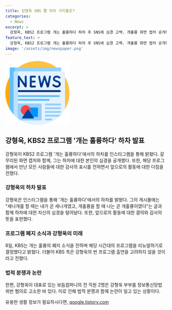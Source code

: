 ```yaml
---
title: 강형욱 SNS 짤 의미 거지들은?
categories:
  - News
excerpt: >
  강형욱, KBS2 프로그램 개는 훌륭하다 하차 후 SNS에 심경 고백. 개훌륭 화면 캡처 공개하며 나는 곧 개훌륭이었다 전하고, 앞으로의 활동에 최선 다하겠다고 다짐. KBS는 프로그램 폐지 및 리뉴얼 예정 및 강형욱 출연 미고려 발표. 또한, 강형욱 부부를 정보통신망법 위반 혐의로 고발한 보듬컴퍼니 전 직원 2명 소식도 전해졌다.
feature_text: >
  강형욱, KBS2 프로그램 개는 훌륭하다 하차 후 SNS에 심경 고백. 개훌륭 화면 캡처 공개하며 나는 곧 개훌륭이었다 전하고, 앞으로의 활동에 최선 다하겠다고 다짐. KBS는 프로그램 폐지 및 리뉴얼 예정 및 강형욱 출연 미고려 발표. 또한, 강형욱 부부를 정보통신망법 위반 혐의로 고발한 보듬컴퍼니 전 직원 2명 소식도 전해졌다.
image: '/assets/img/newspaper.png'
---
```


<p><img src="/assets/img/newspaper.png" alt="kimp 속보" /></p>

<h2 data-ke-size="size26">강형욱, KBS2 프로그램 '개는 훌륭하다' 하차 발표</h2>

<p data-ke-size="size16">강형욱이 KBS2 프로그램 '개는 훌륭하다'에서의 하차를 인스타그램을 통해 밝혔다. 갈무리된 화면 캡처와 함께, 그는 하차에 대한 본인의 심경을 공개했다. 또한, 해당 프로그램에서 만난 모든 사람들에 대한 감사의 표시를 전하면서 앞으로의 활동에 대한 다짐을 전했다.</p>

<h3>강형욱의 하차 발표</h3>

<p data-ke-size="size16">강형욱은 인스타그램을 통해 '개는 훌륭하다'에서의 하차를 밝혔다. 그의 게시물에는 "세나개를 할 때는 내가 곧 세나개였고, 개훌륭을 할 때 나는 곧 개훌륭이였다"는 글과 함께 하차에 대한 자신의 심경을 털어놨다. 또한, 앞으로의 활동에 대한 결의와 감사의 뜻을 표현했다.</p>

<h3>프로그램 폐지 소식과 강형욱의 미래</h3>

<p data-ke-size="size16">8일, KBS는 개는 훌륭의 폐지 소식을 전하며 해당 시간대의 프로그램을 리뉴얼하기로 결정했다고 밝혔다. 더불어 KBS 측은 강형욱의 번 프로그램 출연을 고려하지 않을 것이라고 전했다.</p>

<h3>법적 분쟁과 논란</h3>

<p data-ke-size="size16">한편, 강형욱이 대표로 있는 보듬컴퍼니의 전 직원 2명은 강형욱 부부를 정보통신망법 위반 혐의로 고소한 바 있다. 이로 인해 법적 분쟁과 함께 논란이 일고 있는 상황이다.</p>
유용한 생활 정보가 필요하시다면, <a href="https://qoogle.tistory.com" rel="dofollow">qoogle.tistory.com</a>


